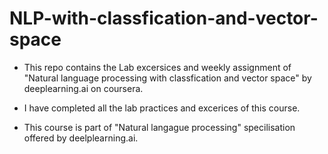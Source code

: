 # NLP-with-classfication-and-vector-space

* This repo contains the Lab excersices and weekly assignment of "Natural language processing with classfication and vector space" by deeplearning.ai on coursera.

* I have completed all the lab practices and excerices of this course.

* This course is part of "Natural langague processing" specilisation offered by deelplearning.ai.
